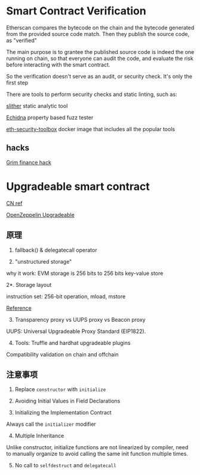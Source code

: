 # Smart Contract Verification

Etherscan compares the bytecode on the chain and the bytecode generated from
the provided source code match. Then they publish the source code, as
"verified"

The main purpose is to grantee the published source code is indeed the one
running on chain, so that everyone can audit the code, and evaluate the risk
before interacting with the smart contract.

So the verification doesn't serve as an audit, or security check. It's only the
first step

There are tools to perform security checks and static linting, such as:

[slither](https://github.com/trailofbits/slither) static analytic tool

[Echidna](https://github.com/trailofbits/echidna) property based fuzz tester

[eth-security-toolbox](https://github.com/trailofbits/eth-security-toolbox)
docker image that includes all the popular tools

## hacks

[Grim finance
hack](https://halborn.com/explained-the-grim-finance-hack-december-2021/)


# Upgradeable smart contract

[CN ref](https://juejin.cn/post/6844903685776998407)

[OpenZeppelin
Upgradeable](https://docs.openzeppelin.com/upgrades-plugins/1.x/)

## 原理

1. fallback() & delegatecall operator

2. "unstructured storage"

why it work: EVM storage is 256 bits to 256 bits key-value store

2*. Storage layout

instruction set: 256-bit operation, mload, mstore

[Reference](https://takenobu-hs.github.io/downloads/ethereum_evm_illustrated.pdf)


3. Transparency proxy vs UUPS proxy vs Beacon proxy

UUPS: Universal Upgradeable Proxy Standard (EIP1822). 

4. Tools: Truffle and hardhat upgradeable plugins

Compatibility validation on chain and offchain

## 注意事项

1. Replace `constructor` with `initialize`

2. Avoiding Initial Values in Field Declarations

3. Initializing the Implementation Contract

Always call the `initializer` modifier

4. Multiple Inheritance

Unlike constructor, initialize functions are not linearized by compiler, need
to manually organize to avoid calling the same init function multiple times.

5. No call to `selfdestruct` and `delegatecall`

